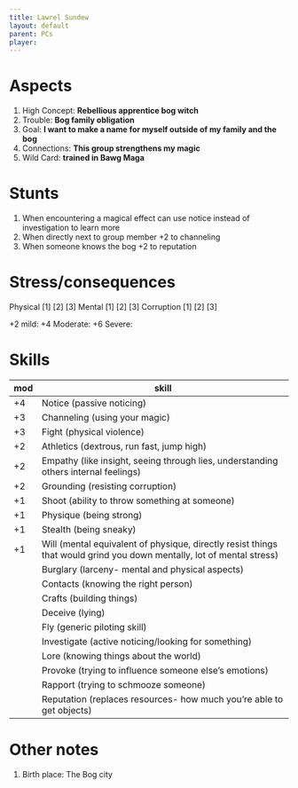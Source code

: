 ```yaml
---
title: Lawrel Sundew
layout: default
parent: PCs
player: 
---
```


# Aspects
1. High Concept: **Rebellious apprentice bog witch**
2. Trouble: **Bog family obligation**
3. Goal: **I want to make a name for myself outside of my family and the bog**
4. Connections: **This group strengthens my magic**
5. Wild Card: **trained in Bawg Maga**
# Stunts
1. When encountering a magical effect can use notice instead of investigation to learn more 
2. When directly next to group member +2 to channeling 
3. When someone knows the bog +2 to reputation
# Stress/consequences
Physical \[1] \[2] \[3]
Mental \[1] \[2] \[3]
Corruption \[1] \[2] \[3]

+2 mild:
+4 Moderate:
+6 Severe: 

# Skills

| mod | skill                                                                                                                 |
| --- | --------------------------------------------------------------------------------------------------------------------- |
| +4  | Notice (passive noticing)                                                                                             |
| +3  | Channeling (using your magic)                                                                                         |
| +3  | Fight (physical violence)                                                                                             |
| +2  | Athletics (dextrous, run fast, jump high)                                                                             |
| +2  | Empathy (like insight, seeing through lies, understanding others internal feelings)                                   |
| +2  | Grounding (resisting corruption)                                                                                      |
| +1  | Shoot (ability to throw something at someone)                                                                         |
| +1  | Physique (being strong)                                                                                               |
| +1  | Stealth (being sneaky)                                                                                                |
| +1  | Will (mental equivalent of physique, directly resist things that would grind you down mentally, lot of mental stress) |
|     | Burglary (larceny- mental and physical aspects)                                                                       |
|     | Contacts (knowing the right person)                                                                                   |
|     | Crafts (building things)                                                                                              |
|     | Deceive (lying)                                                                                                       |
|     | Fly (generic piloting skill)                                                                                          |
|     | Investigate (active noticing/looking for something)                                                                   |
|     | Lore (knowing things about the world)                                                                                 |
|     | Provoke (trying to influence someone else’s emotions)                                                                 |
|     | Rapport (trying to schmooze someone)                                                                                  |
|     | Reputation (replaces resources- how much you’re able to get objects)                                                  |
# Other notes
1. Birth place: The Bog city